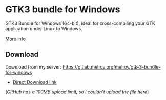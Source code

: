 # GTK3 bundle for Windows

GTK3 Bundle for Windows (64-bit), ideal for cross-compiling your GTK application under Linux to Windows.

[More info](https://gitlab.melroy.org/melroy/gtk-3-bundle-for-windows)

## Download

Download from my server: https://gitlab.melroy.org/melroy/gtk-3-bundle-for-windows

* [Direct Download link](https://gitlab.melroy.org/melroy/gtk-3-bundle-for-windows/-/blob/main/gtk_cross_compile_bundle_3.24.32_win64.zip)

(*GitHub has a 100MB upload limit, so I couldn't upload the file here*)
